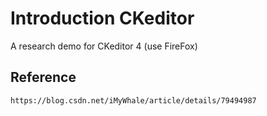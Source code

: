 # Introduction CKeditor

A research demo for CKeditor 4 (use FireFox)

## Reference

`https://blog.csdn.net/iMyWhale/article/details/79494987`
